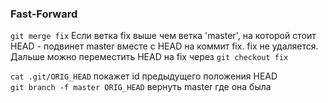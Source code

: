 ### Fast-Forward
`git merge fix` Если ветка fix выше чем ветка 'master', на которой стоит HEAD - подвинет master вместе с HEAD на коммит fix. fix не удаляется. 
Дальше можно переместить HEAD на fix через `git checkout fix`

`cat .git/ORIG_HEAD` покажет id предыдущего положения HEAD  
`git branch -f master ORIG_HEAD` вернуть master где она была

